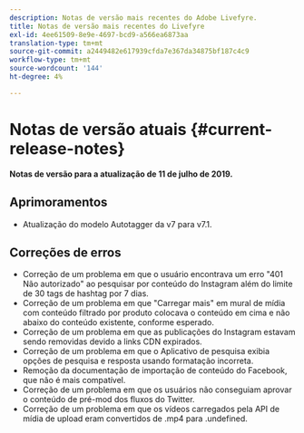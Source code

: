 ```yaml
---
description: Notas de versão mais recentes do Adobe Livefyre.
title: Notas de versão mais recentes do Livefyre
exl-id: 4ee61509-8e9e-4697-bcd9-a566ea6873aa
translation-type: tm+mt
source-git-commit: a2449482e617939cfda7e367da34875bf187c4c9
workflow-type: tm+mt
source-wordcount: '144'
ht-degree: 4%

---
```


# Notas de versão atuais {#current-release-notes}

**Notas de versão para a atualização de 11 de julho de 2019.**

## Aprimoramentos

* Atualização do modelo Autotagger da v7 para v7.1.

## Correções de erros

* Correção de um problema em que o usuário encontrava um erro &quot;401 Não autorizado&quot; ao pesquisar por conteúdo do Instagram além do limite de 30 tags de hashtag por 7 dias.
* Correção de um problema em que &quot;Carregar mais&quot; em mural de mídia com conteúdo filtrado por produto colocava o conteúdo em cima e não abaixo do conteúdo existente, conforme esperado.
* Correção de um problema em que as publicações do Instagram estavam sendo removidas devido a links CDN expirados.
* Correção de um problema em que o Aplicativo de pesquisa exibia opções de pesquisa e resposta usando formatação incorreta.
* Remoção da documentação de importação de conteúdo do Facebook, que não é mais compatível.
* Correção de um problema em que os usuários não conseguiam aprovar o conteúdo de pré-mod dos fluxos do Twitter.
* Correção de um problema em que os vídeos carregados pela API de mídia de upload eram convertidos de .mp4 para .undefined.
